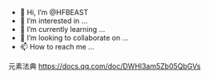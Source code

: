 - 👋 Hi, I’m @HFBEAST
- 👀 I’m interested in ...
- 🌱 I’m currently learning ...
- 💞️ I’m looking to collaborate on ...
- 📫 How to reach me ...

<!---
HFBEAST/HFBEAST is a ✨ special ✨ repository because its `README.md` (this file) appears on your GitHub profile.
You can click the Preview link to take a look at your changes.
--->

元素法典
https://docs.qq.com/doc/DWHl3am5Zb05QbGVs
